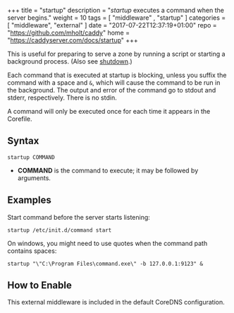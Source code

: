 +++
title = "startup"
description = "*startup* executes a command when the server begins."
weight = 10
tags = [  "middleware" , "startup" ]
categories = [ "middleware", "external" ]
date = "2017-07-22T12:37:19+01:00"
repo = "https://github.com/mholt/caddy"
home = "https://caddyserver.com/docs/startup"
+++

This is useful for preparing to serve a zone by running a script or starting a background process.
(Also see [shutdown](/exmiddleware/shutdown).)

Each command that is executed at startup is blocking, unless you suffix the command with a space and
`&`, which will cause the command to be run in the background. The output and error of the command go
to stdout and stderr, respectively. There is no stdin.

A command will only be executed once for each time it appears in the Corefile.

## Syntax

~~~
startup COMMAND
~~~

* **COMMAND** is the command to execute; it may be followed by arguments.

## Examples

Start command before the server starts listening:

~~~
startup /etc/init.d/command start
~~~

On windows, you might need to use quotes when the command path contains spaces:

~~~
startup "\"C:\Program Files\command.exe\" -b 127.0.0.1:9123" &
~~~

## How to Enable

This external middleware is included in the default CoreDNS configuration.
